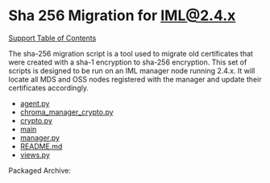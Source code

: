 # Sha 256 Migration for IML@2.4.x

[Support Table of Contents](../../TOC.md)

The sha-256 migration script is a tool used to migrate old certificates that were created with a sha-1 encryption to sha-256 encryption. This set of scripts is designed to be run on an IML manager node running 2.4.x. It will locate all MDS and OSS nodes registered with the manager and update their certificates accordingly.

* [agent.py](2.4.x/agent.py)
* [chroma_manager_crypto.py](2.4.x/chroma_manager_crypto.py)
* [crypto.py](2.4.x/crypto.py)
* [main](2.4.x/main)
* [manager.py](2.4.x/manager.py)
* [README.md](2.4.x/README.md)
* [views.py](2.4.x/views.py)

Packaged Archive: